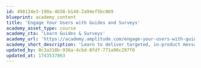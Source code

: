 ```yaml
---
id: 498134e3-190a-4b58-b148-2a94ef5bc069
blueprint: academy_content
title: 'Engage Your Users with Guides and Surveys'
academy_asset_type: course
academy_cta: 'Learn Guides & Surveys'
academy_url: 'https://academy.amplitude.com/engage-your-users-with-guides-and-surveys'
academy_short_description: 'Learn to deliver targeted, in-product messages that drive adoption, engagement, and retention with Amplitude’s Guides and Surveys.'
updated_by: 0c3a318b-936a-4cbd-8fdf-771a90c297f0
updated_at: 1743537863
---
```

